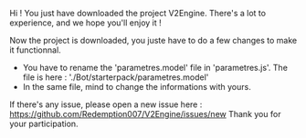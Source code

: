 Hi !
You just have downloaded the project V2Engine.
There's a lot to experience, and we hope you'll enjoy it !

Now the project is downloaded, you juste have to do a few changes to make it functionnal.
- You have to rename the 'parametres.model' file in 'parametres.js'. The file is here : './Bot/starterpack/parametres.model'
- In the same file, mind to change the informations with yours.

If there's any issue, please open a new issue here : https://github.com/Redemption007/V2Engine/issues/new
Thank you for your participation.
